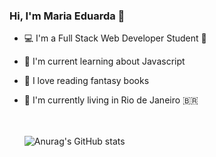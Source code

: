 ### Hi, I'm Maria Eduarda 👋

- :computer: I'm a Full Stack Web Developer Student :rocket:
- :pencil: I'm current learning about Javascript
- :book: I love reading fantasy books
- :house_with_garden: I'm currently living in Rio de Janeiro :brazil:





  <br><br>
![Anurag's GitHub stats](https://github-readme-stats.vercel.app/api?username=mariadfporto&show_icons=true&theme=onedark)
